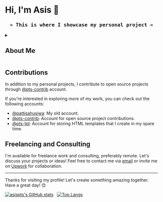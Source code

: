 # Hi, I'm Asis :wave:
<h3 align="center">
  <samp>
    &raquo; This is where I showcase my personal project &laquo;
  </samp>
</h3>

<details>
  <summary>
    <h2>About Me</h2>
  </summary>

  Back in 2006, I began my programming journey by learning `Pascal` and `Visual Basic`.
  Then, I got good at `PHP` and made websites for my first clients.
  I also learned `Xojo`, a.k.a `RealBASIC`, as another way to make programs like `Visual Basic`.

  In 2012, I began my career as a Remote Software Engineer.
  I worked for a company in Italy, making apps that worked on `Windows`, `Linux`, and `macOS` using `Xojo`.
  During this time, I also did freelance work for companies in Europe and Asia.

  After a few years, I transitioned to become a Full-stack Web Developer, utilizing `CodeIgniter` and `Symfony`.
  I further expanded my expertise in backend development with a strong focus on `Symfony`.
  I also worked on several project using `WordPress`, `Laravel`, and frontend frameworks like `React` and `Vue`.

  Looking ahead, my plan is to expand my skills further by learning and developing mobile apps as well.
</details>
<img src="https://komarev.com/ghpvc/?username=asispts&label=Visitors&color=0e75b6&style=flat" height="0">


## Contributions

In addition to my personal projects, I contribute to open source projects through [@pts-contrib](https://github.com/pts-contrib) account.

If you're interested in exploring more of my work, you can check out the following accounts:
- [@pattisahusiwa](https://github.com/pattisahusiwa): My old account.
- [@pts-contrib](https://github.com/pts-contrib): Account for open source project contributions.
- [@pts-tpl](https://github.com/pts-tpl): Account for storing HTML templates that I create in my spare time.



## Freelancing and Consulting

I'm available for freelance work and consulting, preferably remote. Let's discuss your projects or ideas! Feel free to contact me via [email](mailto:asispts@gmail.com) or invite me on [Upwork](https://www.upwork.com/freelancers/~0166f08c7b943450f3) for collaboration.



---
Thanks for visiting my profile! Let's create something amazing together. Have a great day! 😊

[![asispts's GitHub stats](https://github-readme-stats.vercel.app/api?username=asispts&show_icons=true&theme=transparent)](https://github.com/anuraghazra/github-readme-stats)
&nbsp;
[![Top Langs](https://github-readme-stats.vercel.app/api/top-langs/?username=asispts&theme=transparent&layout=compact)](https://github.com/anuraghazra/github-readme-stats)
